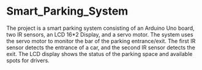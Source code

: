 # Smart_Parking_System
The project is a smart parking system consisting of an Arduino Uno board, two IR sensors, an LCD 16*2 Display, and a servo motor. The system uses the servo motor to monitor the bar of the parking entrance/exit. The first IR sensor detects the entrance of a car, and the second IR sensor detects the exit. The LCD display shows the status of the parking space and available spots for drivers. 
